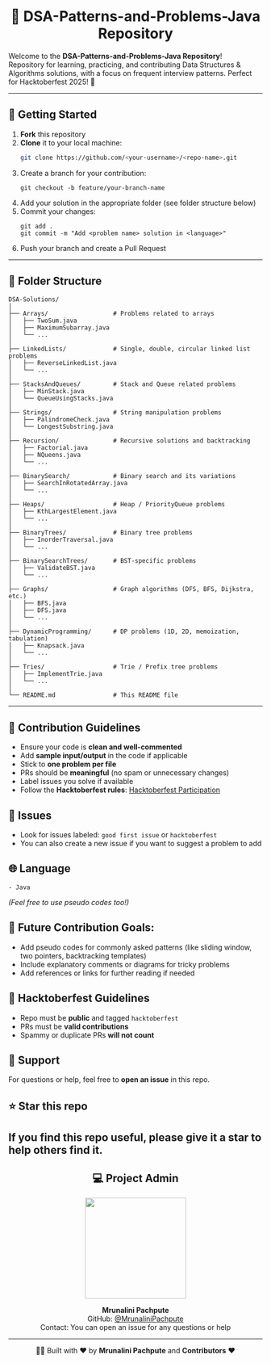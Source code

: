 <h1 align="center"> 🧩 DSA-Patterns-and-Problems-Java Repository </h1>

Welcome to the **DSA-Patterns-and-Problems-Java Repository**!  
Repository for learning, practicing, and contributing Data Structures & Algorithms solutions, with a focus on frequent interview patterns. Perfect for Hacktoberfest 2025! 🚀

---

## 🚀 Getting Started

1. **Fork** this repository  
2. **Clone** it to your local machine:  
   ```bash
   git clone https://github.com/<your-username>/<repo-name>.git
3. Create a branch for your contribution:
   ```
   git checkout -b feature/your-branch-name
   ```
4. Add your solution in the appropriate folder (see folder structure below)
5. Commit your changes:
   ```
   git add .
   git commit -m "Add <problem name> solution in <language>"
   ```
6. Push your branch and create a Pull Request
---
## 📂 Folder Structure
```
DSA-Solutions/
│
├── Arrays/                  # Problems related to arrays
│   ├── TwoSum.java
│   ├── MaximumSubarray.java
│   └── ...
│
├── LinkedLists/             # Single, double, circular linked list problems
│   ├── ReverseLinkedList.java
│   └── ...
│
├── StacksAndQueues/         # Stack and Queue related problems
│   ├── MinStack.java
│   └── QueueUsingStacks.java
│
├── Strings/                 # String manipulation problems
│   ├── PalindromeCheck.java
│   └── LongestSubstring.java
│
├── Recursion/               # Recursive solutions and backtracking
│   ├── Factorial.java
│   ├── NQueens.java
│   └── ...
│
├── BinarySearch/            # Binary search and its variations
│   ├── SearchInRotatedArray.java
│   └── ...
│
├── Heaps/                   # Heap / PriorityQueue problems
│   ├── KthLargestElement.java
│   └── ...
│
├── BinaryTrees/             # Binary tree problems
│   ├── InorderTraversal.java
│   └── ...
│
├── BinarySearchTrees/       # BST-specific problems
│   ├── ValidateBST.java
│   └── ...
│
├── Graphs/                  # Graph algorithms (DFS, BFS, Dijkstra, etc.)
│   ├── BFS.java
│   ├── DFS.java
│   └── ...
│
├── DynamicProgramming/      # DP problems (1D, 2D, memoization, tabulation)
│   ├── Knapsack.java
│   └── ...
│
├── Tries/                   # Trie / Prefix tree problems
│   ├── ImplementTrie.java
│   └── ...
│
└── README.md                # This README file

```
---
## 📝 Contribution Guidelines

- Ensure your code is **clean and well-commented**  
- Add **sample input/output** in the code if applicable  
- Stick to **one problem per file**  
- PRs should be **meaningful** (no spam or unnecessary changes)  
- Label issues you solve if available  
- Follow the **Hacktoberfest rules**: [Hacktoberfest Participation](https://hacktoberfest.com/participation/)  

## 🔖 Issues

- Look for issues labeled: `good first issue` or `hacktoberfest`  
- You can also create a new issue if you want to suggest a problem to add  

## 🌐 Language
```
- Java  
```
*(Feel free to use pseudo codes too!)*  

## 🔮 Future Contribution Goals:
- Add pseudo codes for commonly asked patterns (like sliding window, two pointers, backtracking templates)
- Include explanatory comments or diagrams for tricky problems
- Add references or links for further reading if needed

## 🎯 Hacktoberfest Guidelines

- Repo must be **public** and tagged `hacktoberfest`  
- PRs must be **valid contributions**  
- Spammy or duplicate PRs **will not count**  

## 🤝 Support

For questions or help, feel free to **open an issue** in this repo.  

## ⭐ Star this repo

If you find this repo useful, **please give it a star** to help others find it.  
---
<h2 align="center"> 💻 Project Admin </h2>

<p align="center">
  <a href="https://github.com/MrunaliniPachpute">
    <img src="https://github.com/MrunaliniPachpute.png" width="200"/>
  </a>
</p>

<p align="center">
  <strong>Mrunalini Pachpute</strong><br/>
  GitHub: <a href="https://github.com/MrunaliniPachpute">@MrunaliniPachpute</a><br/>
  Contact: You can open an issue for any questions or help
</p>

---

<p align="center"> 👨‍💻 Built with ❤️ by <b>Mrunalini Pachpute</b> and <b>Contributors</b> ❤️ </p>

